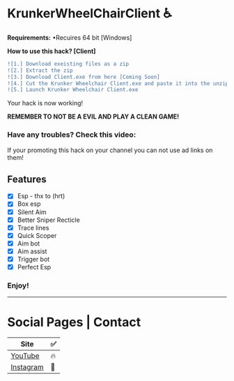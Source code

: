 # KrunkerWheelChairClient ♿

<b>Requirements:</b> •Recuires 64 bit [Windows]</br>

**How to use this hack? [Client]**
```diff
![1.] Download exeisting files as a zip
![2.] Extract the zip
![3.] Download Client.exe from here [Coming Soon]
![4.] Cut the Krunker Wheelchair Client.exe and paste it into the unzipped folder!
![5.] Launch Krunker Wheelchair Client.exe
```
Your hack is now working!

**REMEMBER TO NOT BE A EVIL AND PLAY A CLEAN GAME!**

### Have any troubles? Check this video: 

If your promoting this hack on your channel you can not use ad links on them!

## Features

- [x] Esp - thx to (hrt)
- [x] Box esp
- [x] Silent Aim
- [x] Better Sniper Recticle
- [x] Trace lines
- [x] Quick Scoper
- [x] Aim bot
- [x] Aim assist
- [x] Trigger bot
- [x] Perfect Esp

### Enjoy!
______________________________________________________________________________
# Social Pages | Contact

| Site | ✅ |
| --- | --- |
| [YouTube](https://www.youtube.com/channel/UCLxuarUbS3qzUy2SpLf3WEg) |   🔥  |
| [Instagram](https://www.instagram.com/zaresplusx/) |  📸  |
